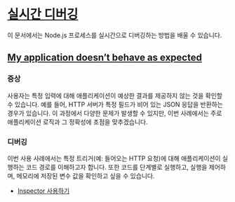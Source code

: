 # [실시간 디버깅](https://nodejs.org/en/learn/modules/publishing-a-package#live-debugging)

이 문서에서는 Node.js 프로세스를 실시간으로 디버깅하는 방법을 배울 수 있습니다.


## [My application doesn’t behave as expected](https://nodejs.org/en/learn/modules/publishing-a-package#my-application-doesnt-behave-as-expected)





### 증상

사용자는 특정 입력에 대해 애플리케이션이 예상한 결과를 제공하지 않는 것을 확인할 수 있습니다. 예를 들어, HTTP 서버가 특정 필드가 비어 있는 JSON 응답을 반환하는 경우가 있습니다. 이 과정에서 다양한 문제가 발생할 수 있지만, 이번 사례에서는 주로 애플리케이션 로직과 그 정확성에 초점을 맞추겠습니다.


### 디버깅

이번 사용 사례에서는 특정 트리거(예: 들어오는 HTTP 요청)에 대해 애플리케이션이 실행하는 코드 경로를 이해하고자 합니다. 또한 코드를 단계별로 실행하고, 실행을 제어하며, 메모리에 저장된 변수 값을 확인하고 싶을 수 있습니다.

-   [Inspector 사용하기](https://nodejs.org/en/learn/diagnostics/live-debugging/using-inspector)


